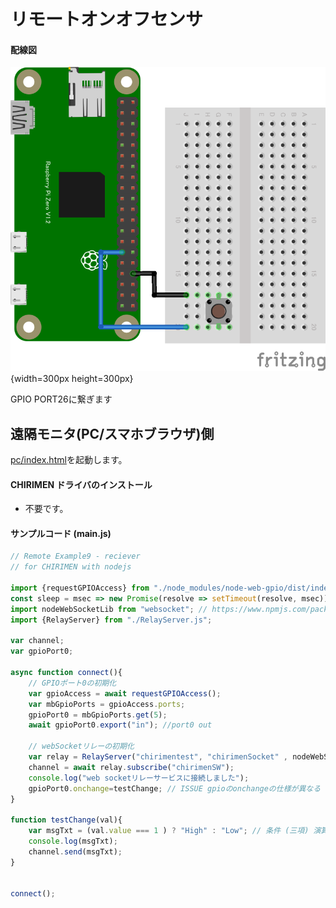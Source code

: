 # リモートオンオフセンサ

#### 配線図

![配線図](../gpio-onchange/PiZero_gpio1.png "schematic"){width=300px height=300px}

GPIO PORT26に繋ぎます

## 遠隔モニタ(PC/スマホブラウザ)側

[pc/index.html](https://codesandbox.io/s/github/chirimen-oh/chirimen.org/tree/master/pizero/src/esm-examples/remote_gpio_sw/pc?module=pc.js)を起動します。

#### CHIRIMEN ドライバのインストール

- 不要です。

#### サンプルコード (main.js)

```javascript
// Remote Example9 - reciever
// for CHIRIMEN with nodejs

import {requestGPIOAccess} from "./node_modules/node-web-gpio/dist/index.js";
const sleep = msec => new Promise(resolve => setTimeout(resolve, msec));
import nodeWebSocketLib from "websocket"; // https://www.npmjs.com/package/websocket
import {RelayServer} from "./RelayServer.js";

var channel;
var gpioPort0;

async function connect(){
	// GPIOポート0の初期化
	var gpioAccess = await requestGPIOAccess();
	var mbGpioPorts = gpioAccess.ports;
	gpioPort0 = mbGpioPorts.get(5);
	await gpioPort0.export("in"); //port0 out
	
	// webSocketリレーの初期化
	var relay = RelayServer("chirimentest", "chirimenSocket" , nodeWebSocketLib, "https://chirimen.org");
	channel = await relay.subscribe("chirimenSW");
	console.log("web socketリレーサービスに接続しました");
	gpioPort0.onchange=testChange; // ISSUE gpioのonchangeの仕様が異なる
}

function testChange(val){
	var msgTxt = (val.value === 1 ) ? "High" : "Low"; // 条件 (三項) 演算子 
	console.log(msgTxt);
	channel.send(msgTxt);
}


connect();
```
